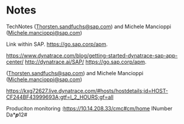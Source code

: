 # Notes
TechNotes
(Thorsten.sandfuchs@sap.com) and Michele Mancioppi (Michele.mancioppi@sap.com) 

Link within SAP.
https://go.sap.corp/apm. 


 https://www.dynatrace.com/blog/getting-started-dynatrace-sap-app-center/
 http://dynatrace.ai/SAP/
  https://go.sap.corp/apm.
  
  (Thorsten.sandfuchs@sap.com) and Michele Mancioppi (Michele.mancioppi@sap.com)
  
  
  https://kxg72627.live.dynatrace.com/#hosts/hostdetails;id=HOST-CF244BF43999693A;gtf=l_2_HOURS;gf=all
  
  
  Produciton monitoring :https://10.14.208.33/cmc#cm/home
  INumber
  Da****p***12#
  
